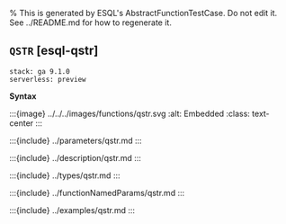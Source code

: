% This is generated by ESQL's AbstractFunctionTestCase. Do not edit it. See ../README.md for how to regenerate it.

## `QSTR` [esql-qstr]
```{applies_to}
stack: ga 9.1.0
serverless: preview
```

**Syntax**

:::{image} ../../../images/functions/qstr.svg
:alt: Embedded
:class: text-center
:::


:::{include} ../parameters/qstr.md
:::

:::{include} ../description/qstr.md
:::

:::{include} ../types/qstr.md
:::

:::{include} ../functionNamedParams/qstr.md
:::

:::{include} ../examples/qstr.md
:::
